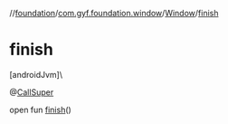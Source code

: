 //[foundation](../../../index.md)/[com.gyf.foundation.window](../index.md)/[Window](index.md)/[finish](finish.md)

# finish

[androidJvm]\

@[CallSuper](https://developer.android.com/reference/kotlin/androidx/annotation/CallSuper.html)

open fun [finish](finish.md)()